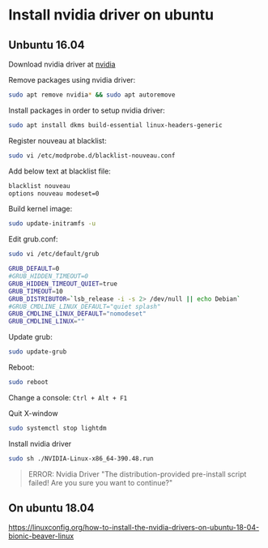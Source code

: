 # Install nvidia driver on ubuntu

## Unbuntu 16.04

Download nvidia driver at [nvidia](http://www.nvidia.com)

Remove packages using nvidia driver:
```sh
sudo apt remove nvidia* && sudo apt autoremove
```

Install packages in order to setup nvidia driver:
```sh
sudo apt install dkms build-essential linux-headers-generic
```

Register nouveau at blacklist:
```sh
sudo vi /etc/modprobe.d/blacklist-nouveau.conf
```

Add below text at blacklist file:
```sh
blacklist nouveau
options nouveau modeset=0
```

Build kernel image:
```sh
sudo update-initramfs -u
```

Edit grub.conf:
```sh
sudo vi /etc/default/grub
```

```sh
GRUB_DEFAULT=0
#GRUB_HIDDEN_TIMEOUT=0
GRUB_HIDDEN_TIMEOUT_QUIET=true
GRUB_TIMEOUT=10
GRUB_DISTRIBUTOR=`lsb_release -i -s 2> /dev/null || echo Debian`
#GRUB_CMDLINE_LINUX_DEFAULT="quiet splash"
GRUB_CMDLINE_LINUX_DEFAULT="nomodeset"
GRUB_CMDLINE_LINUX=""
```

Update grub:
```sh
sudo update-grub
```

Reboot:
```sh
sudo reboot
```

Change a console: `Ctrl + Alt + F1`

Quit X-window
```sh
sudo systemctl stop lightdm
```

Install nvidia driver
```sh
sudo sh ./NVIDIA-Linux-x86_64-390.48.run
```

> ERROR: Nvidia Driver "The distribution-provided pre-install script failed! Are you sure you want to continue?"

## On ubuntu 18.04

https://linuxconfig.org/how-to-install-the-nvidia-drivers-on-ubuntu-18-04-bionic-beaver-linux
